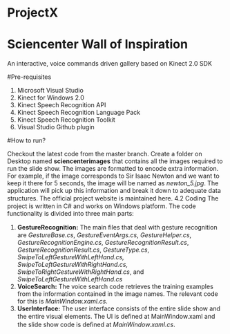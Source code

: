 ProjectX
=======

# Sciencenter Wall of Inspiration
An interactive, voice commands driven gallery based on Kinect 2.0 SDK

#Pre-requisites

 1. Microsoft Visual Studio
 2.  Kinect for Windows 2.0
 3. Kinect Speech Recognition API
 4. Kinect Speech Recognition Language Pack
 5. Kinect Speech Recognition Toolkit
 6. Visual Studio Github plugin

#How to run?

Checkout the latest code from the master branch. Create a folder on Desktop named **sciencenterimages** that contains all the images required to run the slide show. The images are formatted to encode extra information. For example, if the image corresponds to Sir Isaac Newton and we want to keep it there for 5 seconds, the image will be named as *newton_5.jpg*. The application will pick up this information and break it down to adequate data structures. The ofﬁcial project website is maintained here.
4.2 Coding
The project is written in C# and works on Windows platform. The code functionality is divided into three main parts:

 1. **GestureRecognition:** The main ﬁles that deal with gesture recognition are *GestureBase.cs*, *GestureEventArgs.cs*, *GestureHelper.cs*, *GestureRecognitionEngine.cs*, *GestureRecognitionResult.cs*, *GestureRecognitionResult.cs*, *GestureType.cs*, *SwipeToLeftGestureWithLeftHand.cs, SwipeToLeftGestureWithRightHand.cs, SwipeToRightGestureWithRightHand.cs*, and *SwipeToLeftGestureWithLeftHand.cs*
 2. **VoiceSearch:** The voice search code retrieves the training examples from the information contained in the image names. The relevant code for this is *MainWindow.xaml.cs*.
 3. **UserInterface:** The user interface consists of the entire slide show and the entire visual elements. The UI is deﬁned at MainWindow.xaml and the slide show code is deﬁned at *MainWindow.xaml.cs*.

